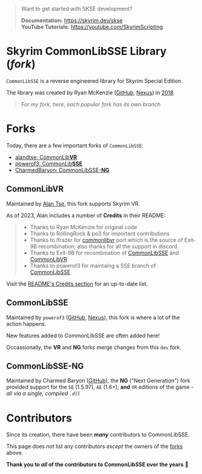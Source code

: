 > Want to get started with SKSE development?
>
> **Documentation:** https://skyrim.dev/skse  
> **YouTube Tutorials:** https://youtube.com/SkyrimScripting

# Skyrim CommonLibSSE Library (_fork_)

`CommonLibSSE` is a reverse engineered library for Skyrim Special Edition.

The library was created by Ryan McKenzie ([GitHub](https://github.com/Ryan-rsm-McKenzie), [Nexus](https://www.nexusmods.com/skyrimspecialedition/users/5687342)) in [2018](https://github.com/Ryan-rsm-McKenzie/CommonLibSSE/commit/224773c424bdb8e36c761810cdff0fcfefda5f4a).

> _For my fork, here, each popular fork has its own branch_

# Forks

Today, there are a few important forks of `CommonLibSSE`:

- [alandtse: CommonLib**VR**](https://github.com/alandtse/CommonLibVR)
- [powerof3: CommonLib**SSE**](https://github.com/powerof3/CommonLibSSE)
- [CharmedBaryon: CommonLibSSE-**NG**](https://github.com/CharmedBaryon/CommonLibSSE-NG)

## CommonLib**VR**

Maintained by [Alan Tse](https://github.com/alandtse), this fork supports Skyrim VR.

As of 2023, Alan includes a number of **Credits** in their README:

> * Thanks to Ryan McKenzie for original code
> * Thanks to RollingRock & po3 for important contributions
> * Thanks to lfrazer for [commonlibvr](https://github.com/lfrazer/CommonLibVR) port which is the source of Exit-9B recombination; also thanks for all the support in discord.
> * Thanks to Exit-9B for recombination of [CommonLibSSE](https://github.com/Ryan-rsm-McKenzie/CommonLibSSE) and [CommonLibVR](https://github.com/lfrazer/CommonLibVR)
> * Thanks to powerof3 for maintaing a SSE branch of [CommonLibSSE](https://github.com/powerof3/CommonLibSSE/tree/dev)

Visit the [README's Credits section](https://github.com/alandtse/CommonLibVR#credits) for an up-to-date list.

## CommonLib**SSE**

Maintained by `powerof3` ([GitHub](https://github.com/powerof3), [Nexus](https://www.nexusmods.com/skyrimspecialedition/users/2148728)), this fork is where a lot of the action happens.

New features added to CommonLibSSE are often added here!

Occassionally, the **VR** and **NG** forks merge changes from this `dev` fork.

## CommonLibSSE-**NG**

Maintained by Charmed Baryon ([GitHub](https://github.com/CharmedBaryon)), the **NG** ("Next Generation") fork provided support for the `SE` (1.5.97), `AE` (1.6+), **and** `VR` editions of the game - _all via a single, compiled `.dll`_

# Contributors

Since its creation, there have been _**many**_ contributors to CommonLibSSE.

This page does _not_ list any contributors _except_ the owners of the [forks](#forks) above.

**Thank you to _all_ of the contributors to CommonLibSSE over the years** 🎈
